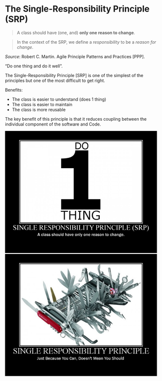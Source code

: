 # The Single-Responsibility Principle (SRP)

> A class should have (one, and) **only one reason to change**.

> In the context of the SRP, we define a *responsibility* to be a *reason for change*.

*Source*: Robert C. Martin. Agile Principle Patterns and Practices [PPP]. 

“Do one thing and do it well”.

The Single-Responsibility Principle [SRP] is one of the simplest of the principles but one of the most difficult to get right.

Benefits: 
 - The class is easier to understand (does 1 thing)
 - The class is easier to maintain
 - The class is more reusable

The key benefit of this principle is that it reduces coupling between the individual component of the software and Code.


![image](single_responsiblity_principle.jpg)
![image](SingleResponsibilityPrinciple.jpg)
